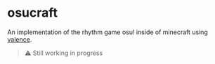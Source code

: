 # osucraft

An implementation of the rhythm game osu! inside of minecraft using [valence](https://github.com/valence-rs/valence).

> :warning: Still working in progress
